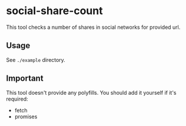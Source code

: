 # social-share-count

This tool checks a number of shares in social networks for provided url.

## Usage

See `./example` directory.

## Important

This tool doesn't provide any polyfills. You should add it yourself if it's required:

- fetch
- promises
